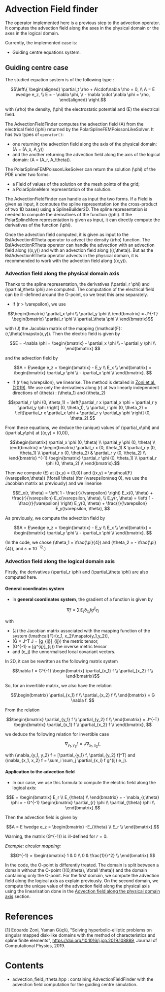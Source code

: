 # Advection Field finder


The operator implemented here is a previous step to the advection operator. 
It computes the advection field along the axes in the physical domain or the axes in the logical domain.

Currently, the implemented case is:
* Guiding centre equations system.


## Guiding centre case

The studied equation system is of the following type : 
```math
\left\{
\begin{aligned}
\partial_t \rho + A\cdot\nabla \rho = 0, \\
A = E \wedge e_z, \\
E = - \nabla  \phi, \\
- \nabla \cdot \nabla \phi = \rho,
\end{aligned}
\right.
```

with \(\rho\) the density, \(\phi\) the electrostatic potential and \(E\) the electrical field. 

The AdvectionFieldFinder computes the advection field \(A\) from the electrical field \(\phi\) returned by the PolarSplineFEMPoissonLikeSolver. 
It has two types of `operator()`: 
* one returning the advection field along the axis of the physical domain: \(A = (A_x, A_y)\)
* and the another returning the advection field along the axis of the logical domain: \(A = (A_r, A_\theta)\). 

The PolarSplineFEMPoissonLikeSolver can return the solution \(\phi\) of the PDE under two forms:
* a Field of values of the solution on the mesh points of the grid; 
* a PolarSplineMem representation of the solution. 

The AdvectionFieldFinder can handle as input the two forms. 
If a Field is given as input, it computes the spline representation (on the cross-product of two 1D bases) using a SplineBuilder2D. 
The spline representation is needed to compute the derivatives of the function \(\phi\). 
If the PolarSplineMem representation is given as input, it can directly compute the derivatives of the function \(\phi\). 

Once the advection field computed, it is given as input to the BslAdvectionRTheta operator to advect the density \(\rho\) function. 
The BslAdvectionRTheta operator can handle the advection with an advection field along \((x,y)\) and with an advection field along \((r,\theta)\). 
But as the BslAdvectionRTheta operator advects in the physical domain, it is recommended to work with the advection field along \((x,y)\).


### Advection field along the physical domain axis 

Thanks to the spline representation, the derivatives \(\partial_r \phi\) and \(\partial_\theta \phi\) are computed. 
The computation of the electrical field can be ill-defined around the O-point, so we treat this area separately. 

* If \(r > \varepsilon\), we use 
```math
\begin{bmatrix}
    \partial_x \phi \\
    \partial_y \phi \\
\end{bmatrix} 
= 
J^{-T}
\begin{bmatrix}
    \partial_r \phi \\
    \partial_\theta \phi \\
\end{bmatrix}
```

with \(J\)  the Jacobian matrix of the mapping \(\mathcal{F}: (r,\theta)\mapsto(x,y)\). Then the electric field is given by 
```math
E = -\nabla \phi
= 
\begin{bmatrix}
    - \partial_x \phi \\
    - \partial_y \phi \\
\end{bmatrix} 
```

and the advection field by 
```math
A = E\wedge e_z 
= 
\begin{bmatrix}
    - E_y  \\
    E_x  \\
\end{bmatrix} 
= 
\begin{bmatrix}
    \partial_y \phi \\
    - \partial_x \phi \\
\end{bmatrix}. 
```

* If \(r \leq \varepsilon\), we linearise. The method is detailed in [Zoni et al. (2019)](#zoni). We use only the derivatives along \(r\) at two linearly independent directions of \(\theta\) : \(\theta_1\) and \(\theta_2\)
```math
\partial_r \phi (0, \theta_1) = \left[\partial_r x  \partial_x \phi + \partial_r y  \partial_y \phi \right] (0, \theta_1), \\
\partial_r \phi (0, \theta_2) = \left[\partial_r x  \partial_x \phi + \partial_r y  \partial_y \phi \right] (0, \theta_2).
```

From these equations, we deduce the (unique) values of \(\partial_x\phi\) and \(\partial_y\phi\) at \((x,y) = (0,0)\),

```math
\begin{bmatrix}
    \partial_x \phi (0, \theta) \\
    \partial_y \phi (0, \theta) \\
\end{bmatrix}
 = 
 \begin{bmatrix}
    \partial_r x (0, \theta_1)  & \partial_r y (0, \theta_1) \\
    \partial_r x (0, \theta_2)  & \partial_r y (0, \theta_2) \\
\end{bmatrix} ^{-1}
\begin{bmatrix}
    \partial_r \phi (0, \theta_1)  \\
   \partial_r \phi (0, \theta_2) \\
\end{bmatrix}.
```

Then we compute \(E\) at \((x,y) = (0,0)\) and \((x,y) = \mathcal{F}(\varepsilon,\theta)\) \(\forall \theta\) (for \(\varepsilon\neq 0\), we use the Jacobian matrix as previously) and we linearise

```math
E_x(r, \theta) = \left( 1 - \frac{r}{\varepsilon} \right)  E_x(0, \theta) + \frac{r}{\varepsilon} E_x(\varepsilon, \theta), \\
E_y(r, \theta) = \left( 1 - \frac{r}{\varepsilon} \right)  E_y(0, \theta) + \frac{r}{\varepsilon} E_y(\varepsilon, \theta), 
```

As previously, we compute the advection field by 
```math
A = E\wedge e_z 
= 
\begin{bmatrix}
    - E_y  \\
    E_x  \\
\end{bmatrix} 
= 
\begin{bmatrix}
    \partial_y \phi \\
    - \partial_x \phi \\
\end{bmatrix}. 
```

(In the code, we chose \(\theta_1 = \frac{\pi}{4}\) and \(\theta_2  = - \frac{\pi}{4}\), and $\varepsilon = 10^{-12}$.)


### Advection field along the logical domain axis

Firstly, the derivatives \(\partial_r \phi\) and \(\partial_\theta \phi\) are also computed here. 

#### General coordinates system 
* In **general coordinates system**, the gradient of a function is given by 

```math
\nabla f = \sum_i \sum_j \partial_{x_i} f g^{ij} e_j
```

with 
* \(J\) the Jacobian matrix associated with the mapping function of the system \(\mathcal{F}:(x_1, x_2)\mapsto(y_1,y_2)\), 
* \(G = J^T J = [g_{ij}]_{ij}\) the metric tensor, 
* \(G^{-1} = [g^{ij}]_{ij}\) the inverse metric tensor 
* and \(e_j\) the unnormalised local covariant vectors. 

In 2D, it can be rewritten as the following matrix system 
```math
\nabla f = 
G^{-1}
\begin{bmatrix}
    \partial_{x_1} f \\
    \partial_{x_2} f \\
\end{bmatrix}
```

So, for an invertible matrix, we also have the relation 
```math
\begin{bmatrix}
    \partial_{x_1} f \\
    \partial_{x_2} f \\
\end{bmatrix}
= 
G \nabla f. 
```

From the relation 
```math
\begin{bmatrix}
    \partial_{y_1} f \\
    \partial_{y_2} f \\
\end{bmatrix}
= 
J^{-T}
\begin{bmatrix}
    \partial_{x_1} f \\
    \partial_{x_2} f \\
\end{bmatrix}, 
```

we deduce the following relation for invertible case
```math
\nabla_{y_1, y_2} f = J \nabla_{x_1, x_2} f,
```

with \(\nabla_{y_1, y_2} f = [\partial_{y_1} f, \partial_{y_2} f]^T\) and 
\(\nabla_{x_1, x_2} f = \sum_i \sum_j \partial_{x_i} f g^{ij} e_j\).


#### Application to the advection field
* In our case, we use this formula to compute the electric field along the logical axis: 
```math
E
= 
\begin{bmatrix}
    E_r \\
    E_{\theta} \\
\end{bmatrix}
= - \nabla_{r,\theta} \phi  
= - G^{-1}
\begin{bmatrix}
    \partial_{r} \phi \\
    \partial_{\theta} \phi \\
\end{bmatrix}.
```

Then the advection field is given by 
```math
A
= E \wedge e_z
= 
\begin{bmatrix}
    -E_{\theta} \\
    E_r \\
\end{bmatrix}.
```

Warning, the matrix \(G^{-1}\) is ill-defined for $r = 0$. 

*Example: circular mapping:* 
```math
G^{-1}
= 
\begin{bmatrix}
    1 & 0 \\
    0 & \frac{1}{r^2} \\
\end{bmatrix}.
```

In the code, the O-point is differently treated. The domain is split between a domain without the O-point (\((0,\theta), \forall \theta\)) and the domain containing only the O-point. For the first domain, we compute the advection field along the logical axis as explain previously. On the second domain, we compute the unique value of the advection field along the physical axis using the linearisation done in the [Advection field along the physical domain axis](#src_geometryRTheta_advection_field__Guiding_centre_case) section.



# References 

<a name="zoni"></a> [1] Edoardo Zoni, Yaman Güçlü, "Solving hyperbolic-elliptic problems on singular mapped disk-like domains with the 
method of characteristics and spline finite elements", https://doi.org/10.1016/j.jcp.2019.108889, Journal of Computational Physics, 2019.


# Contents

* advection\_field\_rtheta.hpp : containing AdvectionFieldFinder with the advection field computation for the guiding centre simulation. 
